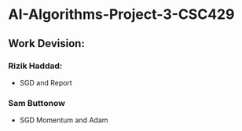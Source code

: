 # AI-Algorithms-Project-3-CSC429

## Work Devision:



### Rizik Haddad:
- SGD and Report

### Sam Buttonow
- SGD Momentum and Adam